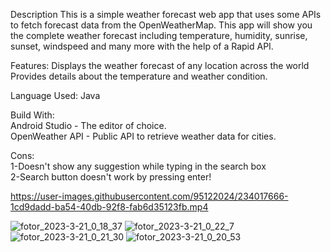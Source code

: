  Description
This is a simple weather forecast web app that uses some APIs to fetch forecast data from the OpenWeatherMap.
This app will show you the complete weather forecast including temperature, humidity, sunrise, sunset, windspeed and many more with the help of a Rapid API.

Features:
Displays the weather forecast of any location across the world
Provides details about the temperature and weather condition.

Language Used: Java

Build With:                                                                         
Android Studio - The editor of choice.                                                                                                                                  
OpenWeather API - Public API to retrieve weather data for cities.

Cons:                                                                                                                                                                     
1-Doesn't show any suggestion while typing in the search box                                                                                                             
2-Search button doesn't work by pressing enter!



https://user-images.githubusercontent.com/95122024/234017666-1cd9dadd-ba54-40db-92f8-fab6d35123fb.mp4


![fotor_2023-3-21_0_18_37](https://user-images.githubusercontent.com/95122024/226437588-56c2ee94-b041-4192-b4d2-b22c064b5137.jpg)
![fotor_2023-3-21_0_22_7](https://user-images.githubusercontent.com/95122024/226438288-2632bb5b-b191-4b93-92cb-7d71a20d619c.jpg)
![fotor_2023-3-21_0_21_30](https://user-images.githubusercontent.com/95122024/226438293-b9f10f6b-cd46-482e-81d2-64dc75277e93.jpg)
![fotor_2023-3-21_0_20_53](https://user-images.githubusercontent.com/95122024/226438297-52e76c70-8941-4eea-bbfb-fbbde17aa262.jpg)
